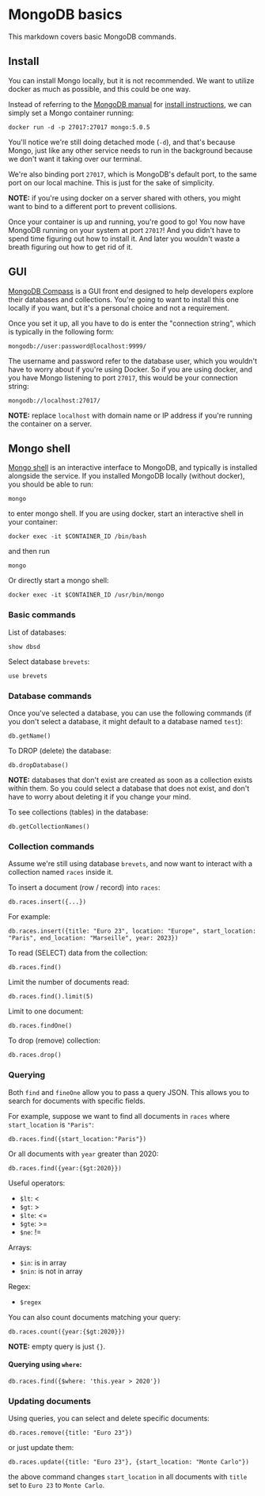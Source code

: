 # MongoDB basics

This markdown covers basic MongoDB commands.

## Install
You can install Mongo locally, but it is not recommended.
We want to utilize docker as much as possible, and this could be one way.

Instead of referring to the [MongoDB manual](https://www.mongodb.com/docs/manual/tutorial/getting-started/) 
for [install instructions](https://www.mongodb.com/docs/manual/installation/),
we can simply set a Mongo container running:

```
docker run -d -p 27017:27017 mongo:5.0.5
```

You'll notice we're still doing detached mode (`-d`), and that's because Mongo, just like any other service
needs to run in the background because we don't want it taking over our terminal.

We're also binding port `27017`, which is MongoDB's default port, to the same port on our local machine.
This is just for the sake of simplicity.

**NOTE:** if you're using docker on a server shared with others, you might want to bind to a different port 
to prevent collisions.

Once your container is up and running, you're good to go! You now have MongoDB running on your system
at port `27017`! And you didn't have to spend time figuring out how to install it. And later you wouldn't waste a breath
figuring out how to get rid of it.

## GUI
[MongoDB Compass](https://www.mongodb.com/products/compass) is a GUI front end designed to help developers explore their
databases and collections. You're going to want to install this one locally if you want, but it's a personal choice
and not a requirement.

Once you set it up, all you have to do is enter the "connection string", which is typically in the following form:
```
mongodb://user:password@localhost:9999/
```
The username and password refer to the database user, which you wouldn't have to worry about if you're using Docker.
So if you are using docker, and you have Mongo listening to port `27017`, this would be your connection string:
```
mongodb://localhost:27017/
```

**NOTE:** replace `localhost` with domain name or IP address if you're running the container on a server.

## Mongo shell
[Mongo shell](https://www.mongodb.com/docs/v4.4/mongo/) is an interactive interface to MongoDB, 
and typically is installed alongside the service. 
If you installed MongoDB locally (without docker), you should be able to run:

```
mongo
```

to enter mongo shell.
If you are using docker, start an interactive shell in your container:

```
docker exec -it $CONTAINER_ID /bin/bash
```

and then run

```
mongo
```

Or directly start a mongo shell:

```
docker exec -it $CONTAINER_ID /usr/bin/mongo
```

### Basic commands

List of databases:

```
show dbsd
```

Select database `brevets`:

```
use brevets
```

### Database commands
Once you've selected a database, you can use the following commands (if you don't select a database, it might default to a
database named `test`):

```
db.getName()
```

To DROP (delete) the database:

```
db.dropDatabase()
```

**NOTE:** databases that don't exist are created as soon as a collection exists within them.
So you could select a database that does not exist, and don't have to worry about deleting it if you change your mind.

To see collections (tables) in the database:

```
db.getCollectionNames()
```

### Collection commands
Assume we're still using database `brevets`, and now want to interact with a collection named `races` inside it.

To insert a document (row / record) into `races`:

```
db.races.insert({...})
```

For example:

```
db.races.insert({title: "Euro 23", location: "Europe", start_location: "Paris", end_location: "Marseille", year: 2023})
```

To read (SELECT) data from the collection:

```
db.races.find()
```

Limit the number of documents read:

```
db.races.find().limit(5)
```

Limit to one document:

```
db.races.findOne()
```

To drop (remove) collection:

```
db.races.drop()
```

### Querying
Both `find` and `fineOne` allow you to pass a query JSON. This allows you to search for documents with specific fields.

For example, suppose we want to find all documents in `races` where `start_location` is `"Paris"`:

```
db.races.find({start_location:"Paris"})
```

Or all documents with `year` greater than 2020:

```
db.races.find({year:{$gt:2020}})
```

Useful operators:
* `$lt`: <
* `$gt`: >
* `$lte`: <=
* `$gte`: >=
* `$ne`: !=

Arrays:
* `$in`: is in array
* `$nin`: is not in array

Regex:
* `$regex`

You can also count documents matching your query:
```
db.races.count({year:{$gt:2020}})
```

**NOTE:** empty query is just `{}`.

#### Querying using `where`:

```
db.races.find({$where: 'this.year > 2020'})
```

### Updating documents
Using queries, you can select and delete specific documents:

```
db.races.remove({title: "Euro 23"})
```

or just update them:

```
db.races.update({title: "Euro 23"}, {start_location: "Monte Carlo"})
```

the above command changes `start_location` in all documents with `title` set to `Euro 23` to `Monte Carlo`.
